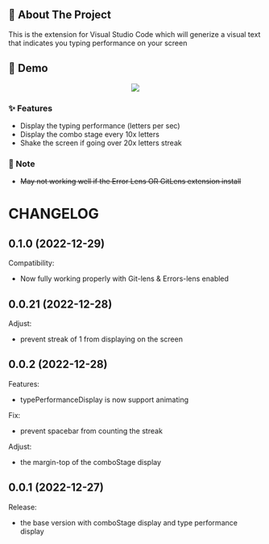## 🎩 About The Project

This is the extension for Visual Studio Code which will generize a visual text that indicates you typing performance on your screen

## 🌟 Demo

<p align="center">
<img src="https://user-images.githubusercontent.com/36455825/209767370-ff01e5bd-93fd-45cf-b382-3e5a645e470d.gif">
</p>

### ✨ Features

- Display the typing performance (letters per sec)
- Display the combo stage every 10x letters
- Shake the screen if going over 20x letters streak

### 🚩 Note

- ~~May not working well if the Error Lens OR GitLens extension install~~

# CHANGELOG

## 0.1.0 (2022-12-29)

Compatibility:

- Now fully working properly with Git-lens & Errors-lens enabled

## 0.0.21 (2022-12-28)

Adjust:

- prevent streak of 1 from displaying on the screen

## 0.0.2 (2022-12-28)

Features:

- typePerformanceDisplay is now support animating

Fix:

- prevent spacebar from counting the streak

Adjust:

- the margin-top of the comboStage display

## 0.0.1 (2022-12-27)

Release:

- the base version with comboStage display and type performance display
